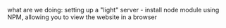 what are we doing:
setting up a "light" server - install node module using NPM, allowing you to view the website in a browser 